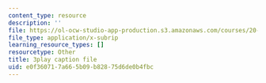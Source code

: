 ```yaml
---
content_type: resource
description: ''
file: https://ol-ocw-studio-app-production.s3.amazonaws.com/courses/20-219-becoming-the-next-bill-nye-writing-and-hosting-the-educational-show-january-iap-2015/e0f360717a665b09b82875d6de0b4fbc_gw72dwjRcqE.vtt
file_type: application/x-subrip
learning_resource_types: []
resourcetype: Other
title: 3play caption file
uid: e0f36071-7a66-5b09-b828-75d6de0b4fbc
---
```


